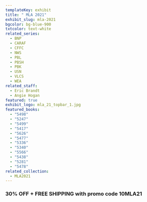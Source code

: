 ```yaml
---
templateKey: exhibit
title: " MLA 2021"
exhibit_slug: mla-2021
bgcolor: bg-blue-900
txtcolor: text-white
related_series:
  - BNP
  - CARAF
  - CFFC
  - NWS
  - PBL
  - PBSH
  - PBK
  - USN
  - VLCS
  - WEA
related_staff:
  - Eric Brandt
  - Angie Hogan
featured: true
exhibit_logo: mla_21_topbar_1.jpg
featured_books:
  - "5498"
  - "5247"
  - "5499"
  - "5417"
  - "5626"
  - "5477"
  - "5336"
  - "5340"
  - "5566"
  - "5438"
  - "5281"
  - "5478"
related_collection:
  - MLA2021
---
```

### 30% OFF + FREE SHIPPING with promo code 10MLA21